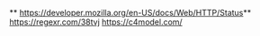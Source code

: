 ** https://developer.mozilla.org/en-US/docs/Web/HTTP/Status**
https://regexr.com/38tvj
https://c4model.com/
